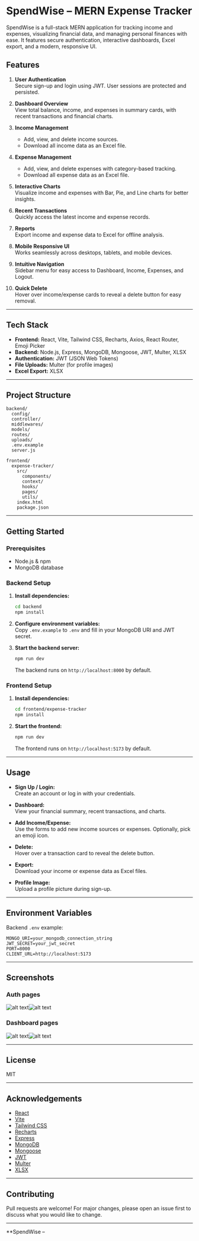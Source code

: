# SpendWise – MERN Expense Tracker

SpendWise is a full-stack MERN application for tracking income and expenses, visualizing financial data, and managing personal finances with ease. It features secure authentication, interactive dashboards, Excel export, and a modern, responsive UI.

## Features

1. **User Authentication**  
   Secure sign-up and login using JWT. User sessions are protected and persisted.

2. **Dashboard Overview**  
   View total balance, income, and expenses in summary cards, with recent transactions and financial charts.

3. **Income Management**  
   - Add, view, and delete income sources.
   - Download all income data as an Excel file.

4. **Expense Management**  
   - Add, view, and delete expenses with category-based tracking.
   - Download all expense data as an Excel file.

5. **Interactive Charts**  
   Visualize income and expenses with Bar, Pie, and Line charts for better insights.

6. **Recent Transactions**  
   Quickly access the latest income and expense records.

7. **Reports**  
   Export income and expense data to Excel for offline analysis.

8. **Mobile Responsive UI**  
   Works seamlessly across desktops, tablets, and mobile devices.

9. **Intuitive Navigation**  
   Sidebar menu for easy access to Dashboard, Income, Expenses, and Logout.

10. **Quick Delete**  
    Hover over income/expense cards to reveal a delete button for easy removal.

---

## Tech Stack

- **Frontend:** React, Vite, Tailwind CSS, Recharts, Axios, React Router, Emoji Picker  
- **Backend:** Node.js, Express, MongoDB, Mongoose, JWT, Multer, XLSX  
- **Authentication:** JWT (JSON Web Tokens)  
- **File Uploads:** Multer (for profile images)  
- **Excel Export:** XLSX

---

## Project Structure

```
backend/
  config/
  controller/
  middlewares/
  models/
  routes/
  uploads/
  .env.example
  server.js

frontend/
  expense-tracker/
    src/
      components/
      context/
      hooks/
      pages/
      utils/
    index.html
    package.json
```

---

## Getting Started

### Prerequisites

- Node.js & npm
- MongoDB database

### Backend Setup

1. **Install dependencies:**
   ```sh
   cd backend
   npm install
   ```

2. **Configure environment variables:**  
   Copy `.env.example` to `.env` and fill in your MongoDB URI and JWT secret.

3. **Start the backend server:**
   ```sh
   npm run dev
   ```
   The backend runs on `http://localhost:8000` by default.

### Frontend Setup

1. **Install dependencies:**
   ```sh
   cd frontend/expense-tracker
   npm install
   ```

2. **Start the frontend:**
   ```sh
   npm run dev
   ```
   The frontend runs on `http://localhost:5173` by default.

---

## Usage

- **Sign Up / Login:**  
  Create an account or log in with your credentials.

- **Dashboard:**  
  View your financial summary, recent transactions, and charts.

- **Add Income/Expense:**  
  Use the forms to add new income sources or expenses. Optionally, pick an emoji icon.

- **Delete:**  
  Hover over a transaction card to reveal the delete button.

- **Export:**  
  Download your income or expense data as Excel files.

- **Profile Image:**  
  Upload a profile picture during sign-up.

---

## Environment Variables

Backend `.env` example:
```
MONGO_URI=your_mongodb_connection_string
JWT_SECRET=your_jwt_secret
PORT=8000
CLIENT_URL=http://localhost:5173
```

---

## Screenshots

### Auth pages
![alt text](image.png)![alt text](image-1.png)

### Dashboard pages
![alt text](image-2.png)![alt text](image-3.png)

---

## License

MIT

---

## Acknowledgements

- [React](https://react.dev/)
- [Vite](https://vitejs.dev/)
- [Tailwind CSS](https://tailwindcss.com/)
- [Recharts](https://recharts.org/)
- [Express](https://expressjs.com/)
- [MongoDB](https://www.mongodb.com/)
- [Mongoose](https://mongoosejs.com/)
- [JWT](https://jwt.io/)
- [Multer](https://github.com/expressjs/multer)
- [XLSX](https://github.com/SheetJS/sheetjs)

---

## Contributing

Pull requests are welcome! For major changes, please open an issue first to discuss what you would like to change.

---

**SpendWise –